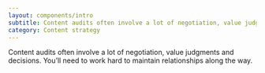 ```yaml
---
layout: components/intro
subtitle: Content audits often involve a lot of negotiation, value judgments and decisions. You’ll need to work hard to maintain relationships along the way.
category: Content strategy
---
```


Content audits often involve a lot of negotiation, value judgments and decisions. You’ll need to work hard to maintain relationships along the way.
